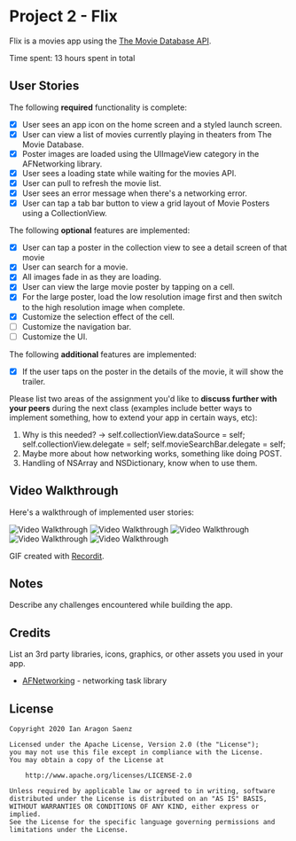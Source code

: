 # Project 2 - Flix

Flix is a movies app using the [The Movie Database API](http://docs.themoviedb.apiary.io/#).

Time spent: 13 hours spent in total

## User Stories

The following **required** functionality is complete:

- [x] User sees an app icon on the home screen and a styled launch screen.
- [x] User can view a list of movies currently playing in theaters from The Movie Database.
- [x] Poster images are loaded using the UIImageView category in the AFNetworking library.
- [x] User sees a loading state while waiting for the movies API.
- [x] User can pull to refresh the movie list.
- [x] User sees an error message when there's a networking error.
- [x] User can tap a tab bar button to view a grid layout of Movie Posters using a CollectionView.

The following **optional** features are implemented:

- [x] User can tap a poster in the collection view to see a detail screen of that movie
- [x] User can search for a movie.
- [x] All images fade in as they are loading.
- [x] User can view the large movie poster by tapping on a cell.
- [x] For the large poster, load the low resolution image first and then switch to the high resolution image when complete.
- [x] Customize the selection effect of the cell.
- [ ] Customize the navigation bar.
- [ ] Customize the UI.

The following **additional** features are implemented:

- [x] If the user taps on the poster in the details of the movie, it will show the trailer. 

Please list two areas of the assignment you'd like to **discuss further with your peers** during the next class (examples include better ways to implement something, how to extend your app in certain ways, etc):

1. Why is this needed? ->
self.collectionView.dataSource = self;
self.collectionView.delegate = self;
self.movieSearchBar.delegate = self;
2. Maybe more about how networking works, something like doing POST.
3. Handling of NSArray and NSDictionary, know when to use them.

## Video Walkthrough

Here's a walkthrough of implemented user stories:

<img src='http://g.recordit.co/NWMdcF1eKC.gif' title='Video Walkthrough' width='' alt='Video Walkthrough' />

<img src='http://g.recordit.co/dVSNs9deQF.gif' title='Search Bar and Grid' width='' alt='Video Walkthrough' />

<img src='http://g.recordit.co/Y0UcVuU4eS.gif' title='Table View and Grid with Details' width='' alt='Video Walkthrough' />

<img src='http://g.recordit.co/xDVS39qmfR.gif' title='Network Error' width='' alt='Video Walkthrough' />

<img src='http://g.recordit.co/bojYh9cLDj.gif' title='Cell Selection Customization' width='' alt='Video Walkthrough' />


GIF created with [Recordit](http://www.Recordit.co).

## Notes

Describe any challenges encountered while building the app.

## Credits

List an 3rd party libraries, icons, graphics, or other assets you used in your app.

- [AFNetworking](https://github.com/AFNetworking/AFNetworking) - networking task library

## License

    Copyright 2020 Ian Aragon Saenz

    Licensed under the Apache License, Version 2.0 (the "License");
    you may not use this file except in compliance with the License.
    You may obtain a copy of the License at

        http://www.apache.org/licenses/LICENSE-2.0

    Unless required by applicable law or agreed to in writing, software
    distributed under the License is distributed on an "AS IS" BASIS,
    WITHOUT WARRANTIES OR CONDITIONS OF ANY KIND, either express or implied.
    See the License for the specific language governing permissions and
    limitations under the License.
